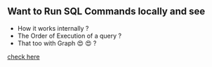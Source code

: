 ## Want to Run SQL Commands locally and see 
* How it works internally ?
* The Order of Execution of a query ?
* That too with Graph :heart_eyes: :heart_eyes: ?

[check here](RunSQLLocally/README.md)
